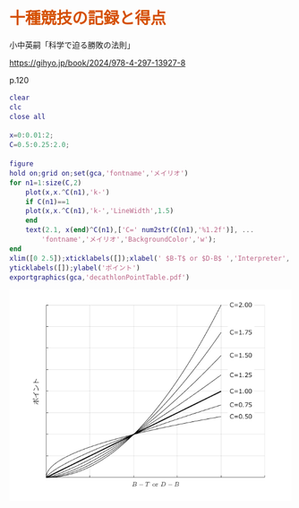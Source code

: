 
# <span style="color:rgb(213,80,0)">十種競技の記録と得点</span>

小中英嗣「科学で迫る勝敗の法則」


https://gihyo.jp/book/2024/978-4-297-13927-8


p.120

```matlab
clear
clc
close all

x=0:0.01:2;
C=0.5:0.25:2.0;

figure
hold on;grid on;set(gca,'fontname','メイリオ')
for n1=1:size(C,2)
    plot(x,x.^C(n1),'k-')
    if C(n1)==1
    plot(x,x.^C(n1),'k-','LineWidth',1.5)
    end
    text(2.1, x(end)^C(n1),['C=' num2str(C(n1),'%1.2f')], ...
        'fontname','メイリオ','BackgroundColor','w');
end
xlim([0 2.5]);xticklabels([]);xlabel(' $B-T$ or $D-B$ ','Interpreter','latex')
yticklabels([]);ylabel('ポイント')
exportgraphics(gca,'decathlonPointTable.pdf')
```

<center><img src="p120_decathlonPointTable_media/figure_0.png" width="562" alt="figure_0.png"></center>

